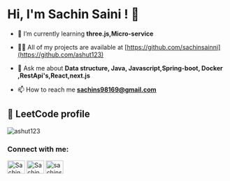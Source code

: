 
# Hi, I'm Sachin Saini ! 👋

- 🌱 I’m currently learning **three.js,Micro-service**

- 👨‍💻 All of my projects are available at [https://github.com/sachinsainni](https://github.com/ashut123)

- 💬 Ask me about **Data structure, Java, Javascript,Spring-boot, Docker ,RestApi's,React,next.js**

- 📫 How to reach me **sachins98169@gmail.com**

## 🚀 LeetCode profile
<p>
<img align="center" src="https://github-readme-streak-stats.herokuapp.com/?user=sachinsainni&" alt="ashut123" />
</p>
<h3 align="left">Connect with me:</h3>
<p align="left">
<a href="https://www.linkedin.com/in/sachin-saini-3a5455200/" target="blank"><img align="center" src="https://raw.githubusercontent.com/rahuldkjain/github-profile-readme-generator/master/src/images/icons/Social/linked-in-alt.svg" alt="SachinSaini" height="30" width="40" /></a>
<a href="https://www.hackerrank.com/profile/sachinnsainii" target="blank"><img align="center" src="https://raw.githubusercontent.com/rahuldkjain/github-profile-readme-generator/master/src/images/icons/Social/hackerrank.svg" alt="Sachin Saini" height="30" width="40" /></a>
<a href="https://leetcode.com/u/sachinsainni/" target="blank"><img align="center" src="https://raw.githubusercontent.com/rahuldkjain/github-profile-readme-generator/master/src/images/icons/Social/leet-code.svg" alt="sachinsainni" height="30" width="40" /></a>

</p>

<!--
**sachinsainni/sachinsainni** is a ✨ _special_ ✨ repository because its `README.md` (this file) appears on your GitHub profile.

Here are some ideas to get you started:

- 🔭 I’m currently working on ...
- 🌱 I’m currently learning ...
- 👯 I’m looking to collaborate on ...
- 🤔 I’m looking for help with ...
- 💬 Ask me about ...
- 📫 How to reach me: ...
- 😄 Pronouns: ...
- ⚡ Fun fact: ...
-->
